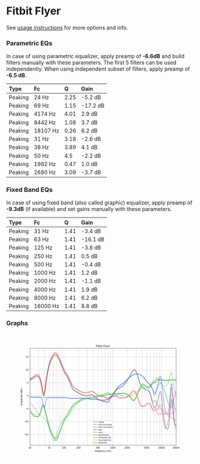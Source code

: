 # Fitbit Flyer
See [usage instructions](https://github.com/jaakkopasanen/AutoEq#usage) for more options and info.

### Parametric EQs
In case of using parametric equalizer, apply preamp of **-6.6dB** and build filters manually
with these parameters. The first 5 filters can be used independently.
When using independent subset of filters, apply preamp of **-6.5 dB**.

| Type    | Fc       |    Q | Gain     |
|:--------|:---------|:-----|:---------|
| Peaking | 24 Hz    | 2.25 | -5.2 dB  |
| Peaking | 69 Hz    | 1.15 | -17.2 dB |
| Peaking | 4174 Hz  | 4.01 | 2.9 dB   |
| Peaking | 8442 Hz  | 1.08 | 3.7 dB   |
| Peaking | 18107 Hz | 0.26 | 6.2 dB   |
| Peaking | 31 Hz    | 3.18 | -2.6 dB  |
| Peaking | 38 Hz    | 3.89 | 4.1 dB   |
| Peaking | 50 Hz    | 4.5  | -2.2 dB  |
| Peaking | 1982 Hz  | 0.47 | 1.0 dB   |
| Peaking | 2680 Hz  | 3.09 | -3.7 dB  |

### Fixed Band EQs
In case of using fixed band (also called graphic) equalizer, apply preamp of **-9.3dB**
(if available) and set gains manually with these parameters.

| Type    | Fc       |    Q | Gain     |
|:--------|:---------|:-----|:---------|
| Peaking | 31 Hz    | 1.41 | -3.4 dB  |
| Peaking | 63 Hz    | 1.41 | -16.1 dB |
| Peaking | 125 Hz   | 1.41 | -3.8 dB  |
| Peaking | 250 Hz   | 1.41 | 0.5 dB   |
| Peaking | 500 Hz   | 1.41 | -0.4 dB  |
| Peaking | 1000 Hz  | 1.41 | 1.2 dB   |
| Peaking | 2000 Hz  | 1.41 | -1.1 dB  |
| Peaking | 4000 Hz  | 1.41 | 1.9 dB   |
| Peaking | 8000 Hz  | 1.41 | 6.2 dB   |
| Peaking | 16000 Hz | 1.41 | 8.8 dB   |

### Graphs
![](./Fitbit%20Flyer.png)